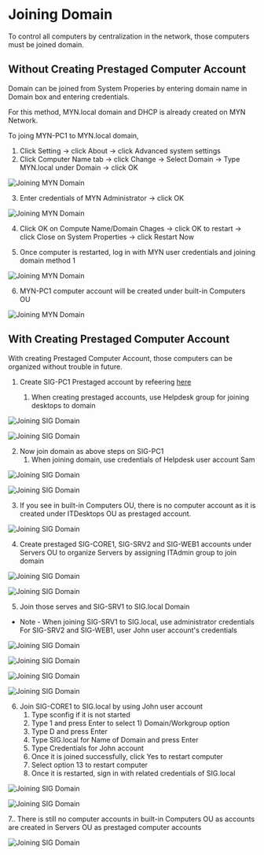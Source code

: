 # Joining Domain

To control all computers by centralization in the network, those computers must be joined domain.

## Without Creating Prestaged Computer Account

Domain can be joined from System Properies by entering domain name in Domain box and entering credentials.

For this method, MYN.local domain and DHCP is already created on MYN Network.

To joing MYN-PC1 to MYN.local domain,

1. Click Setting &rarr; click About &rarr; click Advanced system settings
2. Click Computer Name tab &rarr; click Change &rarr; Select Domain &rarr; Type MYN.local under Domain &rarr; click OK

![Joining MYN Domain](win-svr-lab-img/MYN1.jpg)

3. Enter credentials of MYN Administrator &rarr; click OK

![Joining MYN Domain](win-svr-lab-img/MYN2.jpg)

4. Click OK on Compute Name/Domain Chages &rarr; click OK to restart &rarr; click Close on System Properties &rarr; click Restart Now

5. Once computer is restarted, log in with MYN user credentials and joining domain method 1

![Joining MYN Domain](win-svr-lab-img/MYN3.jpg)

6. MYN-PC1 computer account will be created under built-in Computers OU

![Joining MYN Domain](win-svr-lab-img/MYN4.jpg)

## With Creating Prestaged Computer Account

With creating Prestaged Computer Account, those computers can be organized without trouble in future.

1. Create SIG-PC1 Prestaged account by refeering [here](/win-svr-lab/AD%20Users%20Computers%20and%20OUs.md)

   1. When creating prestaged accounts, use Helpdesk group for joining desktops to domain

![Joining SIG Domain](win-svr-lab-img/JoiningDomain1.jpg)

![Joining SIG Domain](win-svr-lab-img/JoiningDomain2.jpg)

2. Now join domain as above steps on SIG-PC1
   1. When joining domain, use credentials of Helpdesk user account Sam

![Joining SIG Domain](win-svr-lab-img/JoiningDomain3.jpg)

![Joining SIG Domain](win-svr-lab-img/JoiningDomain4.jpg)

3. If you see in built-in Computers OU, there is no computer account as it is created under ITDesktops OU as prestaged account.

![Joining SIG Domain](win-svr-lab-img/JoiningDomain5.jpg)

4. Create prestaged SIG-CORE1, SIG-SRV2 and SIG-WEB1 accounts under Servers OU to organize Servers by assigning ITAdmin group to join domain

![Joining SIG Domain](win-svr-lab-img/JoiningDomain6.jpg)

![Joining SIG Domain](win-svr-lab-img/JoiningDomain7.jpg)

5. Join those serves and SIG-SRV1 to SIG.local Domain

* Note - When joining SIG-SRV1 to SIG.local, use administrator credentials
For SIG-SRV2 and SIG-WEB1, user John user account's credentials

![Joining SIG Domain](win-svr-lab-img/JoiningDomain8.jpg)

![Joining SIG Domain](win-svr-lab-img/JoiningDomain9.jpg)

![Joining SIG Domain](win-svr-lab-img/JoiningDomain10.jpg)

![Joining SIG Domain](win-svr-lab-img/JoiningDomain11.jpg)

6. Join SIG-CORE1 to SIG.local by using John user account
   1. Type sconfig if it is not started
   2. Type 1 and press Enter to select 1) Domain/Workgroup option
   3. Type D and press Enter
   4. Type SIG.local for Name of Domain and press Enter
   5. Type Credentials for John account
   6. Once it is joined successfully, click Yes to restart computer
   7. Select option 13 to restart computer
   8. Once it is restarted, sign in with related credentials of SIG.local

![Joining SIG Domain](win-svr-lab-img/JoiningDomain13.jpg)

![Joining SIG Domain](win-svr-lab-img/JoiningDomain14.jpg)

7.. There is still no computer accounts in built-in Computers OU as accounts are created in Servers OU as prestaged computer accounts

![Joining SIG Domain](win-svr-lab-img/JoiningDomain12.jpg)